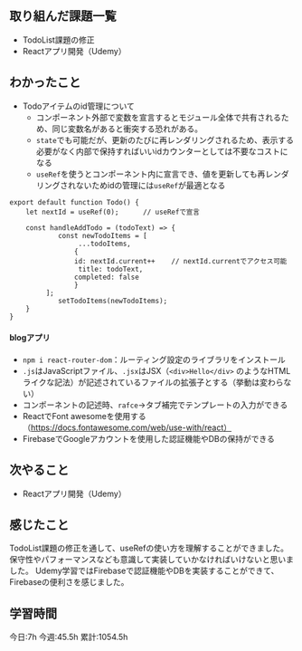 ## 取り組んだ課題一覧
- TodoList課題の修正
- Reactアプリ開発（Udemy）
	
## わかったこと

- Todoアイテムのid管理について
	- コンポーネント外部で変数を宣言するとモジュール全体で共有されるため、同じ変数名があると衝突する恐れがある。
	- `state`でも可能だが、更新のたびに再レンダリングされるため、表示する必要がなく内部で保持すればいいidカウンターとしては不要なコストになる
	- `useRef`を使うとコンポーネント内に宣言でき、値を更新しても再レンダリングされないためidの管理には`useRef`が最適となる
```
export default function Todo() {
	let nextId = useRef(0);      // useRefで宣言

	const handleAddTodo = (todoText) => {
    		const newTodoItems = [
     			 ...todoItems,
      			{
        		id: nextId.current++    // nextId.currentでアクセス可能
       			 title: todoText,
        		completed: false
      			}
   		 ];
    		setTodoItems(newTodoItems);
  	}
}
```

#### blogアプリ

- `npm i react-router-dom`：ルーティング設定のライブラリをインストール
- `.js`はJavaScriptファイル、`.jsx`はJSX（`<div>Hello</div>` のようなHTMLライクな記法）が記述されているファイルの拡張子とする（挙動は変わらない）
- コンポーネントの記述時、`rafce`→タブ補完でテンプレートの入力ができる
- ReactでFont awesomeを使用する（https://docs.fontawesome.com/web/use-with/react）
- FirebaseでGoogleアカウントを使用した認証機能やDBの保持ができる



## 次やること
- Reactアプリ開発（Udemy）


## 感じたこと
TodoList課題の修正を通して、useRefの使い方を理解することができました。保守性やパフォーマンスなども意識して実装していかなければいけないと思いました。
Udemy学習ではFirebaseで認証機能やDBを実装することができて、Firebaseの便利さを感じました。




## 学習時間
今日:7h
今週:45.5h 
累計:1054.5h